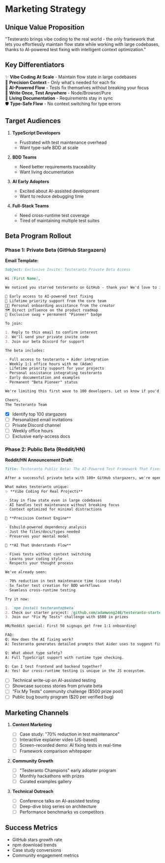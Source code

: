 # Marketing Strategy

## Unique Value Proposition

"Testeranto brings vibe coding to the real world - the only framework that lets you effortlessly maintain flow state while working with large codebases, thanks to AI-powered test fixing with intelligent context optimization."

## Key Differentiators

✨ **Vibe Coding At Scale** - Maintain flow state in large codebases  
🧠 **Precision Context** - Only what's needed for each fix  
🤖 **AI-Powered Flow** - Tests fix themselves without breaking your focus  
🔄 **Write Once, Test Anywhere** - Node/Browser/Pure  
📝 **Living Documentation** - Requirements stay in sync  
🛡️ **Type-Safe Flow** - No context switching for type errors

## Target Audiences

1. **TypeScript Developers**

   - Frustrated with test maintenance overhead
   - Want type-safe BDD at scale

2. **BDD Teams**

   - Need better requirements traceability
   - Want living documentation

3. **AI Early Adopters**

   - Excited about AI-assisted development
   - Want to reduce debugging time

4. **Full-Stack Teams**
   - Need cross-runtime test coverage
   - Tired of maintaining multiple test suites

## Beta Program Rollout

### Phase 1: Private Beta (GitHub Stargazers)

**Email Template:**

```markdown
Subject: Exclusive Invite: Testeranto Private Beta Access

Hi [First Name],

We noticed you starred testeranto on GitHub - thank you! We'd love to invite you to join our private beta program where you'll get:

🔧 Early access to AI-powered test fixing
💬 Lifetime priority support from the core team
👨‍💻 Personal onboarding assistance from the creator
🗺️ Direct influence on the product roadmap
🎁 Exclusive swag + permanent "Pioneer" badge

To join:

1. Reply to this email to confirm interest
2. We'll send your private invite code
3. Join our beta Discord for support

The beta includes:

- Full access to testeranto + Aider integration
- Weekly 1:1 office hours with me (Adam)
- Lifetime priority support for your projects
- Personal assistance integrating testeranto
- Early documentation and examples
- Permanent "Beta Pioneer" status

We're limiting this first wave to 100 developers. Let us know if you'd like to participate!

Cheers,
The Testeranto Team
```

- [x] Identify top 100 stargazers
- [ ] Personalized email invitations
- [ ] Private Discord channel
- [ ] Weekly office hours
- [ ] Exclusive early-access docs

### Phase 2: Public Beta (Reddit/HN)

**Reddit/HN Announcement Draft:**

```markdown
Title: Testeranto Public Beta: The AI-Powered Test Framework That Fixes Itself

After a successful private beta with 100+ GitHub stargazers, we're opening up testeranto to the public!

What makes testeranto unique:
✨ **Vibe Coding For Real Projects**

- Stay in flow state even in large codebases
- AI handles test maintenance without breaking focus
- Context optimized for minimal distractions

🧠 **Precision Context Engine**

- Esbuild-powered dependency analysis
- Just the files/docs/types needed
- Preserves your mental model

🤖 **AI That Understands Flow**

- Fixes tests without context switching
- Learns your coding style
- Respects your thought process

We've already seen:

- 70% reduction in test maintenance time (case study)
- 5x faster test creation for BDD workflows
- Seamless cross-runtime testing

Try it now:

1. `npm install testeranto@beta`
2. Check our starter project: [github.com/adamwong246/testeranto-starter]
3. Join our "Fix My Tests" challenge with $500 in prizes

HN/Reddit special: First 50 signups get free 1:1 onboarding!

FAQ:
Q: How does the AI fixing work?
A: Testeranto generates detailed prompts that Aider uses to suggest fixes.

Q: What about type safety?
A: Full TypeScript support with runtime type checking.

Q: Can I test frontend and backend together?
A: Yes! Our cross-runtime testing is unique in the JS ecosystem.
```

- [ ] Technical write-up on AI-assisted testing
- [ ] Showcase success stories from private beta
- [ ] "Fix My Tests" community challenge ($500 prize pool)
- [ ] Public bug bounty program ($20 per verified bug)

## Marketing Channels

1. **Content Marketing**

   - [ ] Case study: "70% reduction in test maintenance"
   - [ ] Interactive explainer video (JS-based)
   - [ ] Screen-recorded demo: AI fixing tests in real-time
   - [ ] Framework comparison whitepaper

2. **Community Growth**

   - [ ] "Testeranto Champions" early adopter program
   - [ ] Monthly hackathons with prizes
   - [ ] Curated examples gallery

3. **Technical Outreach**
   - [ ] Conference talks on AI-assisted testing
   - [ ] Deep-dive blog series on architecture
   - [ ] Performance benchmarks vs competitors

## Success Metrics

- GitHub stars growth rate
- npm download trends
- Case study conversions
- Community engagement metrics
